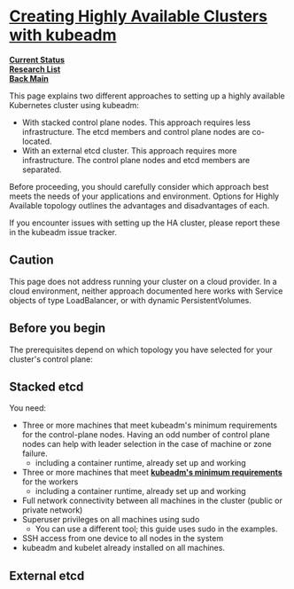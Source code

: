 # **[Creating Highly Available Clusters with kubeadm](https://kubernetes.io/docs/setup/production-environment/tools/kubeadm/high-availability/)**

**[Current Status](../../../../../development/status/weekly/current_status.md)**\
**[Research List](../../../../research_list.md)**\
**[Back Main](../../../../../README.md)**

This page explains two different approaches to setting up a highly available Kubernetes cluster using kubeadm:

- With stacked control plane nodes. This approach requires less infrastructure. The etcd members and control plane nodes are co-located.
- With an external etcd cluster. This approach requires more infrastructure. The control plane nodes and etcd members are separated.

Before proceeding, you should carefully consider which approach best meets the needs of your applications and environment. Options for Highly Available topology outlines the advantages and disadvantages of each.

If you encounter issues with setting up the HA cluster, please report these in the kubeadm issue tracker.

## Caution

This page does not address running your cluster on a cloud provider. In a cloud environment, neither approach documented here works with Service objects of type LoadBalancer, or with dynamic PersistentVolumes.

## Before you begin

The prerequisites depend on which topology you have selected for your cluster's control plane:

## Stacked etcd

You need:

- Three or more machines that meet kubeadm's minimum requirements for the control-plane nodes. Having an odd number of control plane nodes can help with leader selection in the case of machine or zone failure.
  - including a container runtime, already set up and working
- Three or more machines that meet **[kubeadm's minimum requirements](https://kubernetes.io/docs/setup/production-environment/tools/kubeadm/install-kubeadm/#before-you-begin)** for the workers
  - including a container runtime, already set up and working
- Full network connectivity between all machines in the cluster (public or private network)
- Superuser privileges on all machines using sudo
  - You can use a different tool; this guide uses sudo in the examples.
- SSH access from one device to all nodes in the system
- kubeadm and kubelet already installed on all machines.

## External etcd
